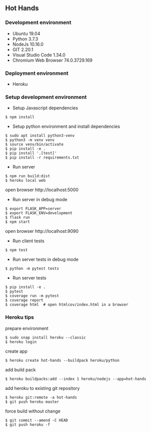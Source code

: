 ## Hot Hands

### Development environment
- Ubuntu 19.04
- Python 3.7.3
- NodeJs 10.16.0
- GIT 2.20.1
- Visual Studio Code 1.34.0
- Chromium Web Browser 74.0.3729.169

### Deployment environment
- Heroku

### Setup development environment
- Setup Javascript dependencies
```
$ npm install
```

- Setup python environment and install dependencies
```
$ sudo apt install python3-venv
$ python3 -m venv venv
$ source venv/bin/activate
$ pip install -e .
$ pip install '.[test]'
$ pip install -r requirements.txt
```

- Run server
```
$ npm run build:dist
$ heroku local web
```
open browser http://localhost:5000

- Run server in debug mode
```
$ export FLASK_APP=server
$ export FLASK_ENV=development
$ flask run
$ npm start
```
open browser http://localhost:9090

- Run client tests
```
$ npm test
```

- Run server tests in debug mode
```
$ python -m pytest tests
```

- Run server tests
```
$ pip install -e .
$ pytest
$ coverage run -m pytest
$ coverage report
$ coverage html  # open htmlcov/index.html in a browser
```

### Heroku tips

prepare environment
```
$ sudo snap install heroku --classic
$ heroku login
```

create app
```
$ heroku create hot-hands --buildpack heroku/python
```

add build pack
```
$ heroku buildpacks:add --index 1 heroku/nodejs --app=hot-hands
```

add heroku to existing git repository
```
$ heroku git:remote -a hot-hands
$ git push heroku master
```

force build without change
```
$ git commit --amend -C HEAD
$ git push heroku -f
```